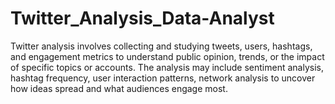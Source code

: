 # Twitter_Analysis_Data-Analyst
Twitter analysis involves collecting and studying tweets, users, hashtags, and engagement metrics to understand public opinion, trends, or the impact of specific topics or accounts. The analysis may include sentiment analysis, hashtag frequency, user interaction patterns, network analysis to uncover how ideas spread and what audiences engage most.
